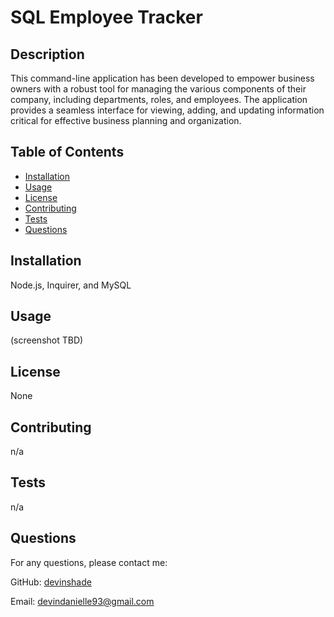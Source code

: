 # SQL Employee Tracker
  ## Description

  This command-line application has been developed to empower business owners with a robust tool for managing the various components of their company, including departments, roles, and employees. The application provides a seamless interface for viewing, adding, and updating information critical for effective business planning and organization.
  
  ## Table of Contents
  
  - [Installation](#installation)
  - [Usage](#usage)
  - [License](#license)
  - [Contributing](#contributing)
  - [Tests](#tests)
  - [Questions](#questions)
  
  ## Installation
  
  Node.js, Inquirer, and MySQL
  
  ## Usage
  
  (screenshot TBD)
  
  ## License
  
  None
  
  ## Contributing
  
  n/a
  
  ## Tests
  
  n/a
  
  ## Questions
  
  For any questions, please contact me:
  
  GitHub: [devinshade](https://github.com/devinshade)
  
  Email: devindanielle93@gmail.com